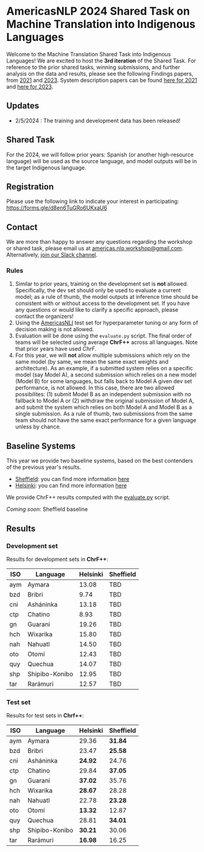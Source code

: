 # AmericasNLP 2024 Shared Task on Machine Translation into Indigenous Languages

Welcome to the Machine Translation Shared Task into Indigenous Languages! We are excited to host the **3rd iteration** of the Shared Task. For reference to the prior shared tasks, winning submissions, and further analysis on the data and results, please see the following Findings papers, from [2021](https://aclanthology.org/2021.americasnlp-1.23/) and [2023](https://aclanthology.org/2023.americasnlp-1.23/). 
System description papers can be found [here for 2021](https://aclanthology.org/volumes/2021.americasnlp-1/) and [here for 2023](https://aclanthology.org/volumes/2023.americasnlp-1/). 

## Updates

- 2/5/2024 : The training and development data has been released!

## Shared Task

For the 2024, we will follow prior years: Spanish (or another high-resource language) will be used as the source language, and model outputs will be in the target Indigenous language. 

## Registration

Please use the following link to indicate your interest in participating: https://forms.gle/d8en6TuGRo6UKxaU6

## Contact

We are more than happy to answer any questions regarding the workshop or shared task, please email us at [americas.nlp.workshop@gmail.com](malito:americas.nlp.workshop@gmail.com). Alternatively, [join our Slack channel](https://join.slack.com/t/americasnlp/shared_invite/zt-2c3lstrpe-n6DXqZyGVXVqDaGiM7mbHA).


### Rules

1. Similar to prior years, training on the development set is **not** allowed. Specifically, the dev set should only be used to evaluate a current model; as a rule of thumb, the model outputs at inference time should be consistent with or without access to the development set. If you have any questions or would like to clarify a specific approach, please contact the organizers!   
2. Using the [AmericasNLI](https://aclanthology.org/2022.acl-long.435.pdf) test set for hyperparameter tuning or any form of decision making is not allowed. 
3. Evaluation will be done using the `evaluate.py` script. The final order of teams will be selected using average **ChrF++** across all languages. Note that prior years have used *ChrF*.
4. For this year, we will **not** allow multiple submissions which rely on the same model (by same, we mean the same exact weights and architecture). As an example, if a submitted system relies on a specific model (say Model A), a second submission which relies on a new model (Model B) for some languages, but falls back to Model A given dev set performance, is not allowed. In this case, there are two allowed possibilites: (1) submit Model B as an independent submission with no fallback to Model A or (2) withdraw the original submission of Model A, and submit the system which relies on both Model A and Model B as a single submission. As a rule of thumb, two submissions from the same team should not have the same exact performance for a given language unless by chance. 


## Baseline Systems 

This year we provide two baseline systems, based on the best contenders of the previous year's results.
- [Sheffield](https://aclanthology.org/2023.americasnlp-1.21/): you can find more information [here](baselines/sheffield)
- [Helsinki](https://aclanthology.org/2023.americasnlp-1.20/): you can find more information [here](baselines/helsinki)

We provide ChrF++ results computed with the [evaluate.py](evaluate.py) script.

*Coming soon*: Sheffield baseline

## Results

### Development set

Results for development sets in **ChrF++**: 

| ISO| Language | Helsinki | Sheffield
---|---|----|----
aym | Aymara | 13.08 | TBD
bzd |Bribri | 9.74 | TBD
cni | Asháninka | 13.18 | TBD
ctp | Chatino |  8.93 | TBD
gn | Guarani | 19.26 | TBD
hch | Wixarika | 15.80 | TBD
nah | Nahuatl | 14.50 | TBD
oto | Otomí |  12.43 | TBD
quy | Quechua | 14.07 | TBD
shp | Shipibo-Konibo | 12.95 | TBD
tar | Rarámuri | 12.57 | TBD


### Test set

Results for test sets in **Chrf++**:

| ISO| Language | Helsinki | Sheffield
---|---|----|----
aym | Aymara | 29.36 | **31.84**
bzd |Bribri | 23.47 | **25.58**
cni | Asháninka | **24.92** | 24.76
ctp | Chatino |  29.84 | **37.05**
gn | Guarani | **37.02** | 35.76
hch | Wixarika | **28.67** | 28.28
nah | Nahuatl | 22.78 | **23.28**
oto | Otomí |  **13.32** | 12.87
quy | Quechua | 28.81 | **34.01**
shp | Shipibo-Konibo | **30.21** | 30.06
tar | Rarámuri | **16.98** | 16.25